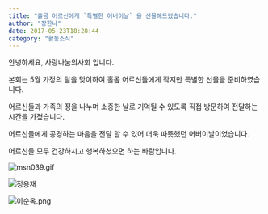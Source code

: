 ```yaml
---
title: "홀몸 어르신에게 `특별한 어버이날` 을 선물해드렸습니다."
author: "장한나"
date: 2017-05-23T18:28:44
category: "활동소식"
---
```


안녕하세요, 사랑나눔의사회 입니다.

본회는 5월 가정의 달을 맞이하여 홀몸 어르신들에게 작지만 특별한 선물을 준비하였습니다.

어르신들과 가족의 정을 나누며 소중한 날로 기억될 수 있도록 직접 방문하여 전달하는 시간을 가졌습니다.

어르신들에게 공경하는 마음을 전달 할 수 있어 더욱 따뜻했던 어버이날이었습니다.

어르신들 모두 건강하시고 행복하셨으면 하는 바람입니다.

![msn039.gif](/files/attach/emoticon/tpl/images/msn/msn039.gif)

![정용재](/files/attach/images/2318/555/033/676ea72a4440519384030cd8175f66f2.png)

![이순옥.png](/files/attach/images/2318/555/033/f793e3524922fcf507d36ce968590139.png)
